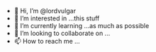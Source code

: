 - 👋 Hi, I’m @lordvulgar
- 👀 I’m interested in ...this stuff
- 🌱 I’m currently learning ...as much as possible  
- 💞️ I’m looking to collaborate on ...
- 📫 How to reach me ...

<!---
lordvulgar/lordvulgar is a ✨ special ✨ repository because its `README.md` (this file) appears on your GitHub profile.
You can click the Preview link to take a look at your changes.
--->
